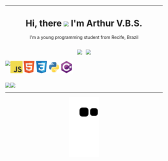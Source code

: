 <hr>
<div id="header">
  <h1 align='center'>
      Hi, there
      <img src="https://raw.githubusercontent.com/iampavangandhi/iampavangandhi/master/gifs/Hi.gif" width="35">
      I'm Arthur V.B.S.
  </h1>
  <p align="center">
      I'm a young programming student from Recife, Brazil
  </p>
</div>

<br>

<div id="main">
    <div align="center">
        <img height="160px" src="https://github-readme-stats.vercel.app/api?username=ArthurVBS&show_icons=true&count_private=true&theme=tokyonight">
        &nbsp;
        <img height="160px" src="https://github-readme-stats.vercel.app/api/top-langs/?username=ArthurVBS&layout=compact&theme=tokyonight">
    <div>
    <br>
    <div style="display: inline_block">
        <img align="left" src="https://64.media.tumblr.com/31fca450a7cf89369e51328b80f7c8d8/tumblr_mo7etqt46g1sutxdmo1_250.gif">
        <img align="left" height="40" src="https://raw.githubusercontent.com/devicons/devicon/master/icons/javascript/javascript-original.svg">
        <img align="left" height="40" src="https://raw.githubusercontent.com/devicons/devicon/master/icons/html5/html5-original.svg">
        <img align="left" height="40" src="https://raw.githubusercontent.com/devicons/devicon/master/icons/css3/css3-original.svg">
        <img align="left" height="40" src="https://raw.githubusercontent.com/devicons/devicon/master/icons/python/python-original.svg">
        <img align="left" height="40" src="https://raw.githubusercontent.com/devicons/devicon/master/icons/csharp/csharp-original.svg">
    </div>
</div>

<br><h1></h1>

<div id="section">
    <a href="https://github.com/ArthurVBS">
        <img align="left" img src="https://img.shields.io/badge/GitHub-100000?style=for-the-badge&logo=github&logoColor=white" />        
    </a>&nbsp;&nbsp;
    <a href="https://www.instagram.com/arthur_v.b.s">
        <img align="left" img src="https://img.shields.io/badge/Instagram-100000?style=for-the-badge&logo=instagram&logoColor=white" />        
    </a>&nbsp;&nbsp;
</div>

<hr>

![Snake animation](https://github.com/ArthurVBS/ArthurVBS/blob/output/github-contribution-grid-snake.svg)

<!--
<p align="center"> 
  <img alingn="center" src="https://profile-counter.glitch.me/ArthurVBS/count.svg" />
</p>
-->
        
<!--
**ArthurVBS/ArthurVBS** is a ✨ _special_ ✨ repository because its `README.md` (this file) appears on your GitHub profile.

Here are some ideas to get you started:

- 🔭 I’m currently working on ...
- 🌱 I’m currently learning ...
- 👯 I’m looking to collaborate on ...
- 🤔 I’m looking for help with ...
- 💬 Ask me about ...
- 📫 How to reach me: ...
- 😄 Pronouns: ...
- ⚡ Fun fact: ...
-->

